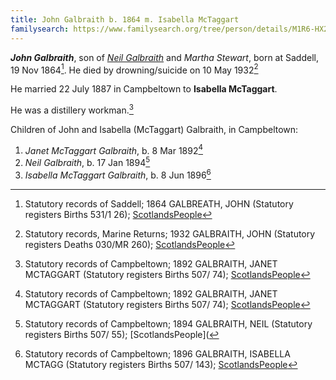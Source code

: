 ```yaml
---
title: John Galbraith b. 1864 m. Isabella McTaggart
familysearch: https://www.familysearch.org/tree/person/details/M1R6-HX2
---
```

***John Galbraith***, son of *[Neil Galbraith](galbraith-neil-1841.md)* and *Martha Stewart*, 
born at Saddell, 19 Nov 1864[^birth]. He died by drowning/suicide on 10 May 1932[^death]

He married 22 July 1887 in Campbeltown to **Isabella McTaggart**.

He was a distillery workman.[^janet-birth]

Children of John and Isabella (McTaggart) Galbraith, in Campbeltown:

1. *Janet McTaggart Galbraith*, b. 8 Mar 1892[^janet-birth]
2. *Neil Galbraith*, b. 17 Jan 1894[^neil-birth]
3. *Isabella McTaggart Galbraith*, b. 8 Jun 1896[^isabella-birth]

[^birth]: Statutory records of Saddell; 1864 GALBREATH, JOHN (Statutory registers Births 531/1 26); [ScotlandsPeople](https://www.scotlandspeople.gov.uk/view-image/nrs_stat_births/39647646)

[^death]: Statutory records, Marine Returns; 1932 GALBRAITH, JOHN (Statutory registers Deaths 030/MR 260); [ScotlandsPeople](https://www.scotlandspeople.gov.uk/view-image/nrs_stat_deaths/8539244)

[^janet-birth]: Statutory records of Campbeltown; 1892 GALBRAITH, JANET MCTAGGART (Statutory registers Births 507/ 74); [ScotlandsPeople](https://www.scotlandspeople.gov.uk/view-image/nrs_stat_births/43464309)

[^neil-birth]: Statutory records of Campbeltown; 1894 GALBRAITH, NEIL (Statutory registers Births 507/ 55); [ScotlandsPeople](

[^isabella-birth]: Statutory records of Campbeltown; 1896 GALBRAITH, ISABELLA MCTAGG (Statutory registers Births 507/ 143); [ScotlandsPeople](https://www.scotlandspeople.gov.uk/view-image/nrs_stat_births/44025564)




